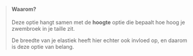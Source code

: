 > #### Waarom?
>
> Deze optie hangt samen met de **hoogte** optie die bepaalt hoe hoog je zwembroek in je taille zit.
>
> De breedte van je elastiek heeft hier echter ook invloed op, en daarom is deze optie van belang.
